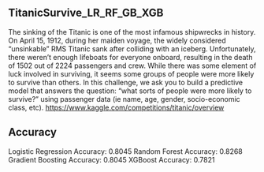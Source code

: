 ## TitanicSurvive_LR_RF_GB_XGB

The sinking of the Titanic is one of the most infamous shipwrecks in history.
On April 15, 1912, during her maiden voyage, the widely considered “unsinkable” RMS Titanic sank after colliding with an iceberg. Unfortunately, there weren’t enough lifeboats for everyone onboard, resulting in the death of 1502 out of 2224 passengers and crew.
While there was some element of luck involved in surviving, it seems some groups of people were more likely to survive than others.
In this challenge, we ask you to build a predictive model that answers the question: “what sorts of people were more likely to survive?” using passenger data (ie name, age, gender, socio-economic class, etc).
https://www.kaggle.com/competitions/titanic/overview
## Accuracy
Logistic Regression Accuracy: 0.8045
Random Forest Accuracy: 0.8268
Gradient Boosting Accuracy: 0.8045
XGBoost Accuracy: 0.7821
